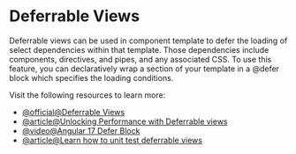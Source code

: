 # Deferrable Views

Deferrable views can be used in component template to defer the loading of select dependencies within that template. Those dependencies include components, directives, and pipes, and any associated CSS. To use this feature, you can declaratively wrap a section of your template in a @defer block which specifies the loading conditions.

Visit the following resources to learn more:

- [@official@Deferrable Views](https://angular.dev/guide/defer)
- [@article@Unlocking Performance with Deferrable views](https://medium.com/@kashif_khan/exploring-angular-17-unlocking-performance-with-deferrable-views-580b1977f430)
- [@video@Angular 17 Defer Block](https://www.youtube.com/watch?v=h2rEGoqwr6o)
- [@article@Learn how to unit test deferrable views](https://angular.love/en/learn-how-to-unit-test-the-deferrable-views)